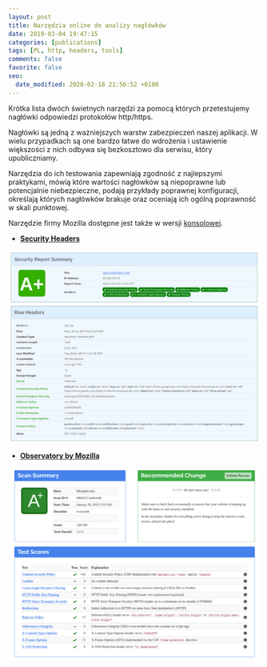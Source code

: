 ```yaml
---
layout: post
title: Narzędzia online do analizy nagłówków
date: 2019-03-04 19:47:15
categories: [publications]
tags: [PL, http, headers, tools]
comments: false
favorite: false
seo:
  date_modified: 2020-02-18 21:56:52 +0100
---
```


Krótka lista dwóch świetnych narzędzi za pomocą których przetestujemy nagłówki odpowiedzi protokołów http/https.

Nagłówki są jedną z ważniejszych warstw zabezpieczeń naszej aplikacji. W wielu przypadkach są one bardzo łatwe do wdrożenia i ustawienie większości z nich odbywa się bezkosztowo dla serwisu, który upubliczniamy.

Narzędzia do ich testowania zapewniają zgodność z najlepszymi praktykami, mówią które wartości nagłówków są niepoprawne lub potencjalnie niebezpieczne, podają przykłady poprawnej konfiguracji, określają których nagłówków brakuje oraz oceniają ich ogólną poprawność w skali punktowej.

Narzędzie firmy Mozilla dostępne jest także w wersji [konsolowej](https://github.com/mozilla/observatory-cli).

- **[Security Headers](https://securityheaders.com/)**

<p align="center">
    <img src="/assets/img/posts/securityheaders.com_preview.png"
        alt="securityheaders.com_preview.png">
</p>

- **[Observatory by Mozilla](https://observatory.mozilla.org/)**

<p align="center">
    <img src="/assets/img/posts/observatory.mozilla.org_preview.png"
        alt="observatory.mozilla.org_preview.png">
</p>
